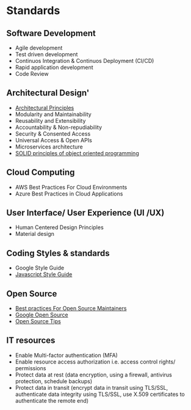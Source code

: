 # Standards

## Software Development

- Agile development
- Test driven development
- Continuos Integration & Continuos Deployment (CI/CD)
- Rapid application development
- Code Review

## Architectural Design'

- [Architectural Principles](https://docs.altinn.studio/teknologi/altinnstudio/architecture/principles/#web-standards)
- Modularity and Maintainability
- Reusability and Extensibility
- Accountability & Non-repudiability
- Security & Consented Access
- Universal Access & Open APIs
- Microservices architecture
- [SOLID principles of object oriented programming](https://www.freecodecamp.org/news/solid-principles-explained-in-plain-english/)

## Cloud Computing

- AWS Best Practices For Cloud Environments
- Azure Best Practices in Cloud Applications

## User Interface/ User Experience (UI /UX)

- Human Centered Design Principles
- Material design

## Coding Styles & standards

- Google Style Guide
- [Javascript Style Guide](https://standardjs.com/)

## Open Source

- [Best practices For Open Source Maintainers](https://opensource.guide/best-practices/)
- [Google Open Source](https://opensource.google/docs/)
- [Open Source Tips](https://eddiejaoude.github.io/book-open-source-tips/)

## IT resources

- Enable Multi-factor authentication (MFA)
- Enable resource access authorization i.e. access control rights/ permissions
- Protect data at rest (data encryption, using a firewall, antivirus protection, schedule backups)
- Protect data in transit (encrypt data in transit using TLS/SSL, authenticate data integrity using TLS/SSL, use X.509 certificates to authenticate the remote end)
